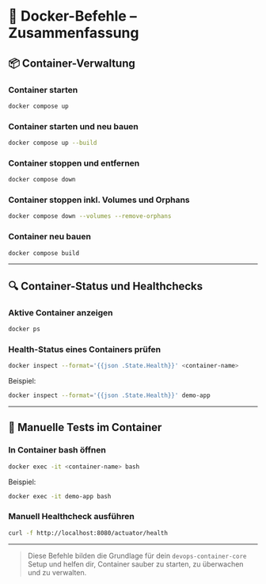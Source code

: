 # 🐳 Docker-Befehle – Zusammenfassung

## 📦 Container-Verwaltung

### Container starten
```bash
docker compose up
```

### Container starten und neu bauen
```bash
docker compose up --build
```

### Container stoppen und entfernen
```bash
docker compose down
```

### Container stoppen inkl. Volumes und Orphans
```bash
docker compose down --volumes --remove-orphans
```

### Container neu bauen
```bash
docker compose build
```

---

## 🔍 Container-Status und Healthchecks

### Aktive Container anzeigen
```bash
docker ps
```

### Health-Status eines Containers prüfen
```bash
docker inspect --format='{{json .State.Health}}' <container-name>
```

Beispiel:
```bash
docker inspect --format='{{json .State.Health}}' demo-app
```

---

## 🧪 Manuelle Tests im Container

### In Container bash öffnen
```bash
docker exec -it <container-name> bash
```

Beispiel:
```bash
docker exec -it demo-app bash
```

### Manuell Healthcheck ausführen
```bash
curl -f http://localhost:8080/actuator/health
```

---

> Diese Befehle bilden die Grundlage für dein `devops-container-core` Setup und helfen dir, 
> Container sauber zu starten, zu überwachen und zu verwalten.